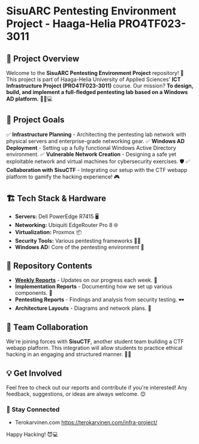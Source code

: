 #  SisuARC Pentesting Environment Project - Haaga-Helia PRO4TF023-3011 

## 📌 Project Overview
Welcome to the **SisuARC Pentesting Environment Project** repository! 🎉 This project is part of Haaga-Helia University of Applied Sciences' **ICT Infrastructure Project (PRO4TF023-3011)** course. Our mission? **To design, build, and implement a full-fledged pentesting lab based on a Windows AD platform.** 🏴‍☠️💻

## 🎯 Project Goals
✅ **Infrastructure Planning** - Architecting the pentesting lab network with physical servers and enterprise-grade networking gear.
✅ **Windows AD Deployment** - Setting up a fully functional Windows Active Directory environment.
✅ **Vulnerable Network Creation** - Designing a safe yet exploitable network and virtual machines for cybersecurity exercises. 🛡️
✅ **Collaboration with SisuCTF** - Integrating our setup with the CTF webapp platform to gamify the hacking experience! 🎮

## 🏗️ Tech Stack & Hardware
- **Servers:** Dell PowerEdge R7415 🖥️
- **Networking:** Ubiquiti EdgeRouter Pro 8 🌐
- **Virtualization:** Proxmox 📦
- **Security Tools:** Various pentesting frameworks 🕵️‍♂️
- **Windows AD:** Core of the pentesting environment 🏰

## 📂 Repository Contents
-  [**Weekly Reports**](documentation/weekly_reports.md) - Updates on our progress each week. 📝  
-  **Implementation Reports** - Documenting how we set up various components. 🔧  
-  **Pentesting Reports** - Findings and analysis from security testing. 🕶️  
-  **Architecture Layouts** - Diagrams and network plans. 📜  

## 👥 Team Collaboration

We're joining forces with **SisuCTF**, another student team building a CTF webapp platform. This integration will allow students to practice ethical hacking in an engaging and structured manner. 🚀🎯

## 💡 Get Involved
Feel free to check out our reports and contribute if you're interested! Any feedback, suggestions, or ideas are always welcome. 😊

### 🔗 Stay Connected
- Terokarvinen.com https://terokarvinen.com/infra-project/


Happy Hacking! 😈💻

